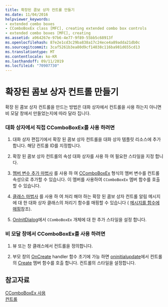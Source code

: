 ```yaml
---
title: 확장된 콤보 상자 컨트롤 만들기
ms.date: 11/04/2016
helpviewer_keywords:
- extended combo boxes
- CComboBoxEx class [MFC], creating extended combo box controls
- extended combo boxes [MFC], creating
ms.assetid: a964267e-97b6-4e77-9f89-55bb5c68913f
ms.openlocfilehash: 87e2e1cd3c29ba838a17c24ece4a89adda21db0c
ms.sourcegitcommit: 3caf5261b3ea80d9cf14038c116ba981d655cd13
ms.translationtype: MT
ms.contentlocale: ko-KR
ms.lasthandoff: 09/11/2019
ms.locfileid: "70907730"
---
```

# <a name="creating-an-extended-combo-box-control"></a>확장된 콤보 상자 컨트롤 만들기

확장 된 콤보 상자 컨트롤을 만드는 방법은 대화 상자에서 컨트롤을 사용 하는지 아니면 비 모달 창에서 만들었는지에 따라 달라 집니다.

### <a name="to-use-ccomboboxex-directly-in-a-dialog-box"></a>대화 상자에서 직접 CComboBoxEx를 사용 하려면

1. 대화 상자 편집기에서 확장 된 콤보 상자 컨트롤을 대화 상자 템플릿 리소스에 추가 합니다. 해당 컨트롤 ID를 지정합니다.

1. 확장 된 콤보 상자 컨트롤의 속성 대화 상자를 사용 하 여 필요한 스타일을 지정 합니다.

1. [멤버 변수 추가 마법사](../ide/adding-a-member-variable-visual-cpp.md) 를 사용 하 여 [CComboBoxEx](../mfc/reference/ccomboboxex-class.md) 형식의 멤버 변수를 컨트롤 속성으로 추가할 수 있습니다. 이 멤버를 사용하여 `CComboBoxEx` 멤버 함수를 호출할 수 있습니다.

1. [클래스 마법사](reference/mfc-class-wizard.md) 를 사용 하 여 처리 해야 하는 확장 된 콤보 상자 컨트롤 알림 메시지에 대 한 대화 상자 클래스의 처리기 함수를 매핑할 수 있습니다 ( [메시지를 함수에 매핑](../mfc/reference/mapping-messages-to-functions.md)참조).

1. [OnInitDialog](../mfc/reference/cdialog-class.md#oninitdialog)에서 `CComboBoxEx` 개체에 대 한 추가 스타일을 설정 합니다.

### <a name="to-use-ccomboboxex-in-a-nondialog-window"></a>비 모달 창에서 CComboBoxEx를 사용 하려면

1. 뷰 또는 창 클래스에서 컨트롤을 정의합니다.

1. 부모 창의 [OnCreate](../mfc/reference/cwnd-class.md#oncreate) handler 함수 초기에 가능 하면 [oninitialupdate](../mfc/reference/cview-class.md#oninitialupdate)에서 컨트롤의 [Create](../mfc/reference/ctabctrl-class.md#create) 멤버 함수를 호출 합니다. 컨트롤의 스타일을 설정합니다.

## <a name="see-also"></a>참고자료

[CComboBoxEx 사용](../mfc/using-ccomboboxex.md)<br/>
[컨트롤](../mfc/controls-mfc.md)
